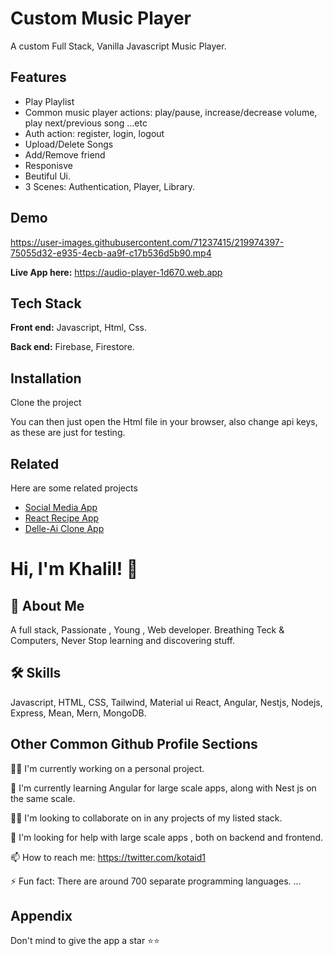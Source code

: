 # Custom Music Player

A custom Full Stack, Vanilla Javascript Music Player.


## Features
- Play Playlist
- Common music player actions: play/pause, increase/decrease volume, play next/previous song ...etc
- Auth action: register, login, logout
- Upload/Delete Songs
- Add/Remove friend
- Responisve
- Beutiful Ui.
- 3 Scenes: Authentication, Player, Library.


## Demo
https://user-images.githubusercontent.com/71237415/219974397-75055d32-e935-4ecb-aa9f-c17b536d5b90.mp4

**Live App here:** https://audio-player-1d670.web.app

## Tech Stack

**Front end:** Javascript, Html, Css.

**Back end:** Firebase, Firestore.


## Installation

Clone the project

You can then just open the Html file in your browser, also change api keys, as these are just for testing.

## Related

Here are some related projects

- [Social Media App](https://github.com/kotaid/social-media-app)
- [React Recipe App](https://github.com/kotaid/simple-recipe-app)
- [Delle-Ai Clone App](https://github.com/kotaid/Dalle-clone)


# Hi, I'm Khalil! 👋


## 🚀 About Me
A full stack, Passionate , Young , Web developer. Breathing Teck & Computers, Never Stop learning and discovering stuff.

 


## 🛠 Skills
Javascript, HTML, CSS, Tailwind, Material ui React, Angular, Nestjs, Nodejs, Express, Mean, Mern, MongoDB.


## Other Common Github Profile Sections
👩‍💻 I'm currently working on a personal project.

🧠 I'm currently learning Angular for large scale apps, along with Nest js on the same scale.

👯‍♀️ I'm looking to collaborate on in any projects of my listed stack.

🤔 I'm looking for help with large scale apps , both on backend and frontend.


📫 How to reach me: https://twitter.com/kotaid1


⚡️ Fun fact: There are around 700 separate programming languages. ...


## Appendix

Don't mind to give the app a star :star::star:

